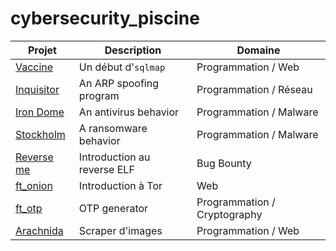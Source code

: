 # cybersecurity_piscine
| Projet | Description | Domaine |
|-|-|-|
| [Vaccine](https://github.com/Skalyaeve/vaccine) | Un début d'`sqlmap` | Programmation / Web |
| [Inquisitor](https://github.com/Skalyaeve/inquisitor) | An ARP spoofing program | Programmation / Réseau |
| [Iron Dome](https://github.com/Skalyaeve/iron_dome) | An antivirus behavior | Programmation / Malware |
| [Stockholm](https://github.com/Skalyaeve/stockholm) | A ransomware behavior | Programmation / Malware |
| [Reverse me](https://github.com/Skalyaeve/reverse_me) | Introduction au reverse ELF | Bug Bounty |
| [ft_onion](https://github.com/Skalyaeve/ft_onion) | Introduction à Tor | Web |
| [ft_otp](https://github.com/Skalyaeve/ft_otp) | OTP generator | Programmation / Cryptography |
| [Arachnida](https://github.com/Skalyaeve/arachnida) | Scraper d'images | Programmation / Web |
